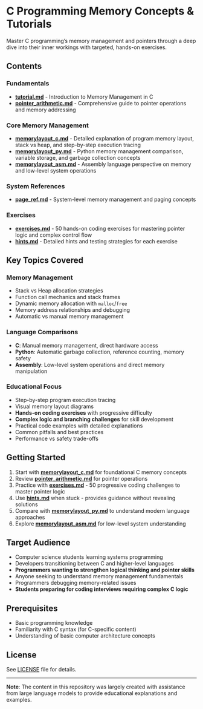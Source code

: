 # C Programming Memory Concepts & Tutorials

Master C programming’s memory management and pointers through a deep dive into their inner workings with targeted, hands-on exercises.

## Contents

### Fundamentals
- **[tutorial.md](./tutorial.md)** - Introduction to Memory Management in C
- **[pointer_arithmetic.md](./pointer_arithmetic.md)** - Comprehensive guide to pointer operations and memory addressing

### Core Memory Management
- **[memorylayout_c.md](./memorylayout_c.md)** - Detailed explanation of program memory layout, stack vs heap, and step-by-step execution tracing
- **[memorylayout_py.md](./memorylayout_py.md)** - Python memory management comparison, variable storage, and garbage collection concepts
- **[memorylayout_asm.md](./memorylayout_asm.md)** - Assembly language perspective on memory and low-level system operations

### System References
- **[page_ref.md](./page_ref.md)** - System-level memory management and paging concepts

### Exercises
- **[exercises.md](./exercises.md)** - 50 hands-on coding exercises for mastering pointer logic and complex control flow
- **[hints.md](./hints.md)** - Detailed hints and testing strategies for each exercise 

## Key Topics Covered

### Memory Management
- Stack vs Heap allocation strategies
- Function call mechanics and stack frames
- Dynamic memory allocation with `malloc`/`free`
- Memory address relationships and debugging
- Automatic vs manual memory management

### Language Comparisons
- **C**: Manual memory management, direct hardware access
- **Python**: Automatic garbage collection, reference counting, memory safety
- **Assembly**: Low-level system operations and direct memory manipulation

### Educational Focus
- Step-by-step program execution tracing
- Visual memory layout diagrams
- **Hands-on coding exercises** with progressive difficulty
- **Complex logic and branching challenges** for skill development
- Practical code examples with detailed explanations
- Common pitfalls and best practices
- Performance vs safety trade-offs

## Getting Started

1. Start with **[memorylayout_c.md](./memorylayout_c.md)** for foundational C memory concepts
2. Review **[pointer_arithmetic.md](./pointer_arithmetic.md)** for pointer operations
3. Practice with **[exercises.md](./exercises.md)** - 50 progressive coding challenges to master pointer logic
4. Use **[hints.md](./hints.md)** when stuck - provides guidance without revealing solutions
5. Compare with **[memorylayout_py.md](./memorylayout_py.md)** to understand modern language approaches
6. Explore **[memorylayout_asm.md](./memorylayout_asm.md)** for low-level system understanding

## Target Audience

- Computer science students learning systems programming
- Developers transitioning between C and higher-level languages
- **Programmers wanting to strengthen logical thinking and pointer skills**
- Anyone seeking to understand memory management fundamentals
- Programmers debugging memory-related issues
- **Students preparing for coding interviews requiring complex C logic**

## Prerequisites

- Basic programming knowledge
- Familiarity with C syntax (for C-specific content)
- Understanding of basic computer architecture concepts

## License

See [LICENSE](./LICENSE) file for details.

---

**Note**: The content in this repository was largely created with assistance from large language models to provide educational explanations and examples.